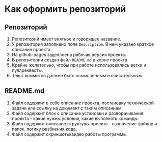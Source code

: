 # Как оформить репозиторий

## Репозиторий
1. Репозиторий имеет внятное и говорящее название.  
2. У репозитория заполнено поле `Description`. В нем указано краткое описание проекта.  
3. На github-pages задеплоена рабочая версия проекта.  
4. В репозитории создан файл `README.md` в корне проекта.   
5. Крайне желательно, чтобы при работе использовались ветки и пуллреквесты.   
6. Текст коммитов должен быть осмысленным и описательным.  

## README.md
1. Файл содержит в себе описание проекта, постановку технической задачи или ссылку на документ с таким описанием.  
2. Файл содержит блок с описание установки и разворачивания проекта - какие нужны условия, какие выполнять команды.  
3. Файл содержит описание структуры проекта - назначение файлов и папок, логику разбиения кода.  
4. Файл содержит скриншоты/видео работы программы.  
